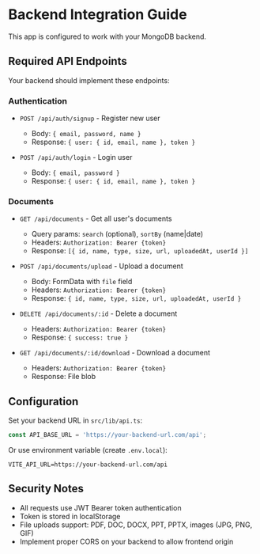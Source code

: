 # Backend Integration Guide

This app is configured to work with your MongoDB backend.

## Required API Endpoints

Your backend should implement these endpoints:

### Authentication
- `POST /api/auth/signup` - Register new user
  - Body: `{ email, password, name }`
  - Response: `{ user: { id, email, name }, token }`

- `POST /api/auth/login` - Login user
  - Body: `{ email, password }`
  - Response: `{ user: { id, email, name }, token }`

### Documents
- `GET /api/documents` - Get all user's documents
  - Query params: `search` (optional), `sortBy` (name|date)
  - Headers: `Authorization: Bearer {token}`
  - Response: `[{ id, name, type, size, url, uploadedAt, userId }]`

- `POST /api/documents/upload` - Upload a document
  - Body: FormData with `file` field
  - Headers: `Authorization: Bearer {token}`
  - Response: `{ id, name, type, size, url, uploadedAt, userId }`

- `DELETE /api/documents/:id` - Delete a document
  - Headers: `Authorization: Bearer {token}`
  - Response: `{ success: true }`

- `GET /api/documents/:id/download` - Download a document
  - Headers: `Authorization: Bearer {token}`
  - Response: File blob

## Configuration

Set your backend URL in `src/lib/api.ts`:
```typescript
const API_BASE_URL = 'https://your-backend-url.com/api';
```

Or use environment variable (create `.env.local`):
```
VITE_API_URL=https://your-backend-url.com/api
```

## Security Notes

- All requests use JWT Bearer token authentication
- Token is stored in localStorage
- File uploads support: PDF, DOC, DOCX, PPT, PPTX, images (JPG, PNG, GIF)
- Implement proper CORS on your backend to allow frontend origin

